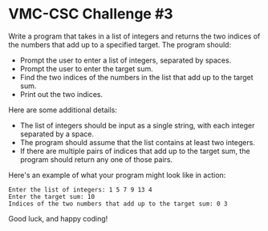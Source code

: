 # VMC-CSC Challenge #3

Write a program that takes in a list of integers and returns the two indices of the numbers that add up to a specified target. The program should:

* Prompt the user to enter a list of integers, separated by spaces.
* Prompt the user to enter the target sum.
* Find the two indices of the numbers in the list that add up to the target sum.
* Print out the two indices.

Here are some additional details:

* The list of integers should be input as a single string, with each integer separated by a space.
* The program should assume that the list contains at least two integers.
* If there are multiple pairs of indices that add up to the target sum, the program should return any one of those pairs.

Here's an example of what your program might look like in action:

```
Enter the list of integers: 1 5 7 9 13 4
Enter the target sum: 10
Indices of the two numbers that add up to the target sum: 0 3
```

Good luck, and happy coding!